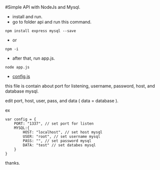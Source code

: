 #Simple API with NodeJs and Mysql.

* install and run.
* go to folder api and run this command.
```
npm install express mysql --save
```
* or 
```
npm -i
```
* after that, run app.js.
```
node app.js
```

* [config.js](config.js)

this file is contain about port for listening, username, password, host, and database mysql.

edit port, host, user, pass, and data ( data = database ).

ex 
```
var config = {
	PORT: "1337", // set port for listen
	MYSQL:{
		HOST: "localhost", // set host mysql
		USER: "root", // set username mysql
		PASS: "", // set password mysql
		DATA: "test" // set databes mysql
	}
}
```

thanks.
